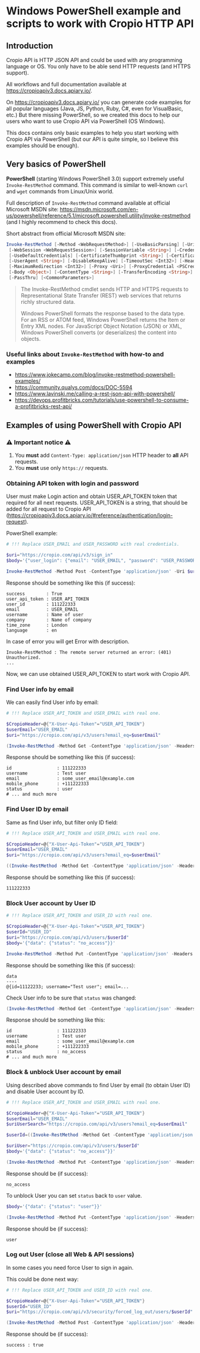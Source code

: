 # Windows PowerShell example and scripts to work with Cropio HTTP API

## Introduction

Cropio API is HTTP JSON API and could be used with any programming language or OS. You only have to be able send HTTP requests (and HTTPS support).

All workflows and full documentation available at https://cropioapiv3.docs.apiary.io/.

On https://cropioapiv3.docs.apiary.io/ you can generate code examples for all popular languages (Java, JS, Python, Ruby, C#, even for VisualBasic, etc.) But there missing PowerShell, so we created this docs to help our users who want to use Cropio API via PowerShell (OS Windows).

This docs contains only basic examples to help you start working with Cropio API via PowerShell (but our API is quite simple, so I believe this examples should be enough).

## Very basics of PowerShell

**PowerShell** (starting Windows PowerShell 3.0) support extremely useful `Invoke-RestMethod` command. This command is similar to well-known `curl` and `wget` commands from Linux/Unix world.

Full description of `Invoke-RestMethod` command available at official Microsoft MSDN site: https://msdn.microsoft.com/en-us/powershell/reference/5.1/microsoft.powershell.utility/invoke-restmethod (and I highly recommend to check this docs).

Short abstract from official Microsoft MSDN site:

```PowerShell
Invoke-RestMethod [-Method <WebRequestMethod>] [-UseBasicParsing] [-Uri] <Uri>
 [-WebSession <WebRequestSession>] [-SessionVariable <String>] [-Credential <PSCredential>]
 [-UseDefaultCredentials] [-CertificateThumbprint <String>] [-Certificate <X509Certificate>]
 [-UserAgent <String>] [-DisableKeepAlive] [-TimeoutSec <Int32>] [-Headers <IDictionary>]
 [-MaximumRedirection <Int32>] [-Proxy <Uri>] [-ProxyCredential <PSCredential>] [-ProxyUseDefaultCredentials]
 [-Body <Object>] [-ContentType <String>] [-TransferEncoding <String>] [-InFile <String>] [-OutFile <String>]
 [-PassThru] [<CommonParameters>]
```

> The Invoke-RestMethod cmdlet sends HTTP and HTTPS requests to Representational State Transfer (REST) web services that returns richly structured data.
>
> Windows PowerShell formats the response based to the data type. For an RSS or ATOM feed, Windows PowerShell returns the Item or Entry XML nodes. For JavaScript Object Notation (JSON) or XML, Windows PowerShell converts (or deserializes) the content into objects.

### Useful links about `Invoke-RestMethod` with how-to and examples

* https://www.jokecamp.com/blog/invoke-restmethod-powershell-examples/
* https://community.qualys.com/docs/DOC-5594
* https://www.lavinski.me/calling-a-rest-json-api-with-powershell/
* https://devops.profitbricks.com/tutorials/use-powershell-to-consume-a-profitbricks-rest-api/

## Examples of using PowerShell with Cropio API

### :warning: Important notice :warning:

1. You **must** add `Content-Type: application/json` HTTP header to **all** API requests.
2. You **must** use only `https://` requests.

### Obtaining API token with login and password

User must make Login action and obtain USER_API_TOKEN token that required for all next requests. USER_API_TOKEN is a string, that should be added for all request to Cropio API (https://cropioapiv3.docs.apiary.io/#reference/authentication/login-request).

PowerShell example:
```PowerShell
# !!! Replace USER_EMAIL and USER_PASSWORD with real credentials.

$uri="https://cropio.com/api/v3/sign_in"
$body='{"user_login": {"email": "USER_EMAIL", "password": "USER_PASSWORD"}}'

Invoke-RestMethod -Method Post -ContentType 'application/json' -Uri $uri -Body $body
```

Response should be something like this (if success):
```
success        : True
user_api_token : USER_API_TOKEN
user_id        : 111222333
email          : USER_EMAIL
username       : Name of user
company        : Name of company
time_zone      : London
language       : en
```

In case of error you will get Error with description.
```
Invoke-RestMethod : The remote server returned an error: (401) Unauthorized.
...
```

Now, we can use obtained USER_API_TOKEN to start work with Cropio API.

### Find User info by email

We can easily find User info by email:

```PowerShell
# !!! Replace USER_API_TOKEN and USER_EMAIL with real one.

$CropioHeader=@{"X-User-Api-Token"="USER_API_TOKEN"}
$userEmail="USER_EMAIL"
$uri="https://cropio.com/api/v3/users?email_eq=$userEmail"

(Invoke-RestMethod -Method Get -ContentType 'application/json' -Headers $CropioHeader -Uri $uri).data | Select-Object -First 1
```

Response should be something like this (if success):
```
id                 : 111222333
username           : Test user
email              : some_user_email@example.com
mobile_phone       : +111222333
status             : user
# ... and much more
```

### Find User ID by email

Same as find User info, but filter only ID field:

```PowerShell
# !!! Replace USER_API_TOKEN and USER_EMAIL with real one.

$CropioHeader=@{"X-User-Api-Token"="USER_API_TOKEN"}
$userEmail="USER_EMAIL"
$uri="https://cropio.com/api/v3/users?email_eq=$userEmail"

((Invoke-RestMethod -Method Get -ContentType 'application/json' -Headers $CropioHeader -Uri $uri).data | Select-Object -First 1).id
```

Response should be something like this (if success):
```
111222333
```

### Block User account by User ID

```PowerShell
# !!! Replace USER_API_TOKEN and USER_ID with real one.

$CropioHeader=@{"X-User-Api-Token"="USER_API_TOKEN"}
$userId="USER_ID"
$uri="https://cropio.com/api/v3/users/$userId"
$body='{"data": {"status": "no_access"}}'

Invoke-RestMethod -Method Put -ContentType 'application/json' -Headers $CropioHeader -Uri $uri -Body $body
```

Response should be something like this (if success):
```
data
----
@{id=11122233; username="Test user"; email=...
```

Check User info to be sure that `status` was changed:

```PowerShell
(Invoke-RestMethod -Method Get -ContentType 'application/json' -Headers $CropioHeader -Uri $uri).data
```

Response should be something like this:
```
id                 : 111222333
username           : Test user
email              : some_user_email@example.com
mobile_phone       : +111222333
status             : no_access
# ... and much more
```

### Block & unblock User account by email

Using described above commands to find User by email (to obtain User ID) and disable User account by ID.

```PowerShell
# !!! Replace USER_API_TOKEN and USER_EMAIL with real one.

$CropioHeader=@{"X-User-Api-Token"="USER_API_TOKEN"}
$userEmail="USER_EMAIL"
$uriUserSearch="https://cropio.com/api/v3/users?email_eq=$userEmail"

$userId=((Invoke-RestMethod -Method Get -ContentType 'application/json' -Headers $CropioHeader -Uri $uriUserSearch).data | Select-Object -First 1).id

$uriUser="https://cropio.com/api/v3/users/$userId"
$body='{"data": {"status": "no_access"}}'

(Invoke-RestMethod -Method Put -ContentType 'application/json' -Headers $CropioHeader -Uri $uriUser -Body $body).data.status
```

Response should be (if success):
```
no_access
```

To unblock User you can set `status` back to `user` value.

```PowerShell
$body='{"data": {"status": "user"}}'

(Invoke-RestMethod -Method Put -ContentType 'application/json' -Headers $CropioHeader -Uri $uriUser -Body $body).data.status
```

Response should be (if success):
```
user
```

### Log out User (close all Web & API sessions)

In some cases you need force User to sign in again.

This could be done next way:
```PowerShell
# !!! Replace USER_API_TOKEN and USER_ID with real one.

$CropioHeader=@{"X-User-Api-Token"="USER_API_TOKEN"}
$userId="USER_ID"
$uri="https://cropio.com/api/v3/security/forced_log_out/users/$userId"

(Invoke-RestMethod -Method Post -ContentType 'application/json' -Headers $CropioHeader -Uri $uri).data
```

Response should be (if success):
```
success : true
```
